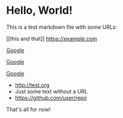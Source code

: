 # Hello, World!

This is a test markdown file with some URLs:

[[this and that]] https://example.com

[Google](https://google.com)

[Google](https://google.com "google")

[Google](https://google.com 'google')

- http://test.org
- Just some text without a URL
- https://github.com/user/repo

That's all for now!
